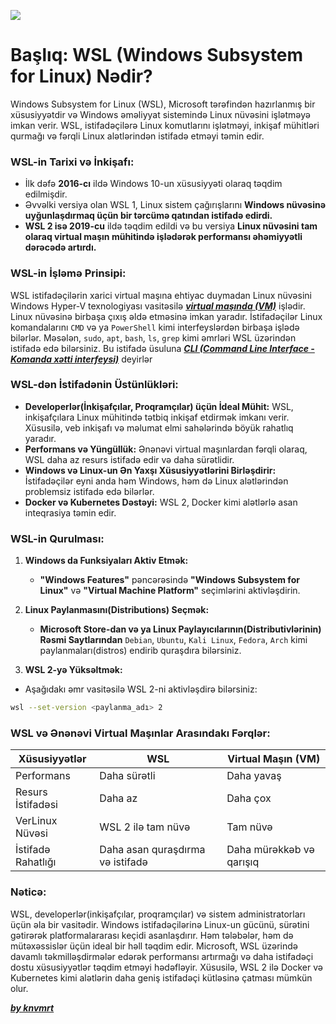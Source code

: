![](https://i.imgur.com/GBmigSM.png)

# Başlıq: WSL (Windows Subsystem for Linux) Nədir?

Windows Subsystem for Linux (WSL), Microsoft tərəfindən hazırlanmış bir xüsusiyyətdir və Windows əməliyyat sistemində Linux nüvəsini işlətməyə imkan verir. WSL, istifadəçilərə Linux komutlarını işlətməyi, inkişaf mühitləri qurmağı və fərqli Linux alətlərindən istifadə etməyi təmin edir.

### WSL-in Tarixi və İnkişafı:

- İlk dəfə **2016-cı** ildə Windows 10-un xüsusiyyəti olaraq təqdim edilmişdir.
- Əvvəlki versiya olan WSL 1, Linux sistem çağırışlarını **Windows nüvəsinə uyğunlaşdırmaq üçün bir tərcümə qatından istifadə edirdi.**
- **WSL 2 isə 2019-cu** ildə təqdim edildi və bu versiya **Linux nüvəsini tam olaraq virtual maşın mühitində işlədərək performansı əhəmiyyətli dərəcədə artırdı.**

### WSL-in İşləmə Prinsipi:

WSL istifadəçilərin xarici virtual maşına ehtiyac duymadan Linux nüvəsini Windows Hyper-V texnologiyası vasitəsilə [**_virtual maşında (VM)_**](https://github.com/knvmrt/my-developedia-azerbaijan/blob/master/Docs/POST-10.md) işlədir. Linux nüvəsinə birbaşa çıxış əldə etməsinə imkan yaradır. İstifadəçilər Linux komandalarını `CMD` və ya `PowerShell`  kimi interfeyslərdən birbaşa işlədə bilərlər. Məsələn, `sudo`, `apt`, `bash`, `ls`, `grep` kimi əmrləri WSL üzərindən istifadə edə bilərsiniz. Bu istifadə üsuluna [**_CLI (Command Line Interface - Komanda xətti interfeysi)_**](https://github.com/knvmrt/my-developedia-azerbaijan/blob/master/Docs/POST-2.md) deyirlər 

### WSL-dən İstifadənin Üstünlükləri:

- **Developerlər(İnkişafçılar, Proqramçılar) üçün İdeal Mühit:** WSL, inkişafçılara Linux mühitində tətbiq inkişaf etdirmək imkanı verir. Xüsusilə, veb inkişafı və məlumat elmi sahələrində böyük rahatlıq yaradır.
- **Performans və Yüngüllük:** Ənənəvi virtual maşınlardan fərqli olaraq, WSL daha az resurs istifadə edir və daha sürətlidir.
- **Windows və Linux-un Ən Yaxşı Xüsusiyyətlərini Birləşdirir:** İstifadəçilər eyni anda həm Windows, həm də Linux alətlərindən problemsiz istifadə edə bilərlər.
- **Docker və Kubernetes Dəstəyi:** WSL 2, Docker kimi alətlərlə asan inteqrasiya təmin edir.

### WSL-in Qurulması:

  1. **Windows da Funksiyaları Aktiv Etmək:**
  
     - **"Windows Features"** pəncərəsində **"Windows Subsystem for Linux"** və **"Virtual Machine Platform"** seçimlərini aktivləşdirin.

  2. **Linux Paylanmasını(Distributions) Seçmək:**

     - **Microsoft Store-dan və ya Linux Paylayıcılarının(Distributivlərinin) Rəsmi Saytlarından**  `Debian`, `Ubuntu`, `Kali Linux`, `Fedora`, `Arch`  kimi paylanmaları(distros) endirib quraşdıra bilərsiniz.

  3. **WSL 2-yə Yüksəltmək:**
  
  - Aşağıdakı əmr vasitəsilə WSL 2-ni aktivləşdirə bilərsiniz:

  ```bash
  wsl --set-version <paylanma_adı> 2
  ```

### WSL və Ənənəvi Virtual Maşınlar Arasındakı Fərqlər:

| Xüsusiyyətlər | WSL | Virtual Maşın (VM) |
|----------|----------|----------|
| Performans   | Daha sürətli   | Daha yavaş   |
| Resurs İstifadəsi   | Daha az   | Daha çox   |
| VerLinux Nüvəsi   | WSL 2 ilə tam nüvə  | Tam nüvə  |
| İstifadə Rahatlığı   | Daha asan quraşdırma və istifadə  | Daha mürəkkəb və qarışıq  |

### Nəticə:

WSL, developerlər(inkişafçılar, proqramçılar) və sistem administratorları üçün əla bir vasitədir. Windows istifadəçilərinə Linux-un gücünü, sürətini gətirərək platformalararası keçidi asanlaşdırır. Həm tələbələr, həm də mütəxəssislər üçün ideal bir həll təqdim edir. Microsoft, WSL üzərində davamlı təkmilləşdirmələr edərək performansı artırmağı və daha istifadəçi dostu xüsusiyyətlər təqdim etməyi hədəfləyir. Xüsusilə, WSL 2 ilə Docker və Kubernetes kimi alətlərin daha geniş istifadəçi kütləsinə çatması mümkün olur.

[**_by knvmrt_**](https://github.com/knvmrt)